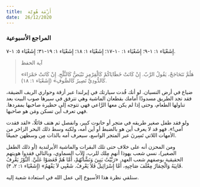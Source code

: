 ```yaml
---
title:  أَزْمَة هُوِيَّة
date:  26/12/2020
---
```


### المراجع الأسبوعية
إِشَعْيَاء ١: ١-٩؛ إِشَعْيَاء ١: ١٠-١٧؛ إِشَعْيَاء ١: ١٨؛ إِشَعْيَاء ١: ١٩-٣١؛ إِشَعْيَاء ٥: ١-٧.

> <p>آية الحفظ</p>
> «هَلُمَّ نَتَحَاجَجْ، يَقُولُ الرَّبّ. إِنْ كَانَتْ خَطَايَاكُمْ كَالْقِرْمِزِ تَبْيَضُّ كَالثَّلْجِ. إِنْ كَانَتْ حَمْرَاءَ كَالدُّودِيِّ تَصِيرُ كَالصُّوفِ» (إِشَعْيَاء ١: ١٨).

ضياع في أرض النسيان. لو أنك قُدت سيارتك في إيرلندا عبر أزقة وحواري الريف الضيقة، فقد تجد الطريق مسدودًا أمامك بقطعان الماشية وهي تترفق في سيرها صوب البيت بعد تناولها الطعام، وحتى إذا لم يكن معها الرَّاعي فهي تتوجه إلى حظيرة صاحبها بمفردها. فهي تعرف أين تسكن ومَن هو صاحبها.

ولو فقد طفل صغير طريقه في متجر أو حانوت كبير، وانفصل ثم هتف قائلًا، «لقد فقدت أمي!». فهو قد لا يعرف أين هو بالضبط أو أين أمه، ولكنه وسط ذلك البحر الزاخر من الأمهات اللاتي تَسِرنَ عبر المتجر الواسع، سيعرف أمه بالذات مِن وسطهن جميعًا.

ومن المحزن أنه على خلاف حتى تلك البقرات والماشية الأيرلندية (أو ذلك الطفل الصغير)، نسي شعب يهوذا أنهم مِلك للرب، الآب السماوي، وبالتالي فقدوا هويتهم الحقيقية بوصفهم شعب العهد. «رَبَّيْتُ بَنِينَ وَنَشَّأْتُهُمْ، أَمَّا هُمْ فَعَصَوْا عَلَيَّ. اَلثَّوْرُ يَعْرِفُ قَانِيَهُ وَالْحِمَارُ مِعْلَفَ صَاحِبِهِ، أَمَّا إِسْرَائِيلُ فَلاَ يَعْرِفُ. شَعْبِي لاَ يَفْهَمُ» (إِشَعْيَاء ١: ٢، ٣).

سنلقي نظرة هذا الأسبوع إلى عمل الله في استعادة شعبة إليه.